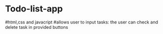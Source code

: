 # Todo-list-app
#html,css and javacript
#allows user to input tasks: the user can check and delete task in provided buttons
